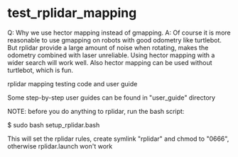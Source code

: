 # test_rplidar_mapping
Q: Why we use hector mapping instead of gmapping.
A: Of course it is more reasonable to use gmapping on robots with good odometry like turtlebot.
    But rplidar provide a large amount of noise when rotating, makes the odometry combined with laser unreliable. 
    Using hector mapping with a wider search will work well.
    Also hector mapping can be used without turtlebot, which is fun.

rplidar mapping testing code and user guide

Some step-by-step user guides can be found in "user_guide" directory

NOTE: before you do anything to rplidar, run the bash script:

$ sudo bash setup_rplidar.bash

This will set the rplidar rules, create symlink "rplidar" and chmod to "0666", otherwise rplidar.launch won't work
